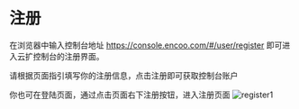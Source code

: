 # 注册

在浏览器中输入控制台地址 https://console.encoo.com/#/user/register  即可进入云扩控制台的注册界面。

请根据页面指引填写你的注册信息，点击注册即可获取控制台账户

你也可在登陆页面，通过点击页面右下注册按钮，进入注册页面
 ![register1](https://docimages.blob.core.chinacloudapi.cn/images/Console/登录及注册/注册页面.png)



